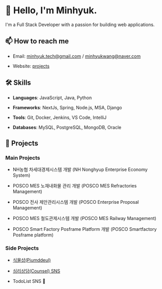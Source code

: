 # 👋 Hello, I'm Minhyuk. 



I'm a Full Stack Developer with a passion for building web applications.



## 📫 How to reach me



- Email: [minhyuk.tech@gmail.com](mailto:minhyuk.tech@gmail.com) / [minhyukwang@naver.com](mailto:minhyukwang@naver.com)

- Website: [projects](https://thinkingcatworks.com)



## 🛠️ Skills



- **Languages**: JavaScript, Java, Python

- **Frameworks**: NextJs, Spring, Node.js, MSA, Django

- **Tools**: Git, Docker, Jenkins, VS Code, IntelliJ

- **Databases**: MySQL, PostgreSQL, MongoDB, Oracle



## 💼 Projects



### Main Projects

- NH농협 차세대경제시스템 개발 (NH Nonghyup Enterprise Economy System)

- POSCO MES 노재내화물 관리 개발 (POSCO MES Refractories Management)

- POSCO 전사 제안관리시스템 개발 (POSCO Enterprise Proposal Management)

- POSCO MES 철도관제시스템 개발 (POSCO MES Railway Management)

- POSCO Smart Factory Posframe Platform 개발 (POSCO Smartfactory Posframe platform)



### Side Projects

- [식물샵(Piumddeul)](https://piumddeul.com)

- [심리상담(Counsel) SNS](https://solcounsel.com/)

- TodoList SNS 🚀 </br>



<!--

## 📈 GitHub Stats



![Minhyuk's GitHub stats](https://github-readme-stats.vercel.app/api?username=minhyukwang&show_icons=true&theme=radical)



![Top Langs](https://github-readme-stats.vercel.app/api/top-langs/?username=minhyukwang&layout=compact&theme=radical)



## Program Languages



<div>

<img src="https://img.shields.io/badge/JAVA-007396?style=for-the-badge&logo=java&logoColor=white">

<img src="https://img.shields.io/badge/Spring-6DB33F?style=for-the-badge&logo=Spring&logoColor=white">

<img src="https://img.shields.io/badge/oracle-F80000?style=for-the-badge&logo=oracle&logoColor=white">

<img src="https://img.shields.io/badge/mysql-4479A1?style=for-the-badge&logo=mysql&logoColor=white">

<img src="https://img.shields.io/badge/mariaDB-003545?style=for-the-badge&logo=mariaDB&logoColor=white">

<img src="https://img.shields.io/badge/javascript-F7DF1E?style=for-the-badge&logo=javascript&logoColor=black">

<img src="https://img.shields.io/badge/jquery-0769AD?style=for-the-badge&logo=jquery&logoColor=white">

<img src="https://img.shields.io/badge/react-61DAFB?style=for-the-badge&logo=react&logoColor=black">

<img src="https://img.shields.io/badge/html-E34F26?style=for-the-badge&logo=html5&logoColor=white">

<img src="https://img.shields.io/badge/css-1572B6?style=for-the-badge&logo=css3&logoColor=white">

<img src="https://img.shields.io/badge/bootstrap-7952B3?style=for-the-badge&logo=bootstrap&logoColor=white">

<img src="https://img.shields.io/badge/github-181717?style=for-the-badge&logo=github&logoColor=white">

<img src="https://img.shields.io/badge/linux-FCC624?style=for-the-badge&logo=linux&logoColor=black">

<img src="https://img.shields.io/badge/aws-232F3E?style=for-the-badge&logo=aws&logoColor=white">

<img src="https://img.shields.io/badge/apache tomcat-F8DC75?style=for-the-badge&logo=apachetomcat&logoColor=white"></a>&nbsp;

</div>

-->
